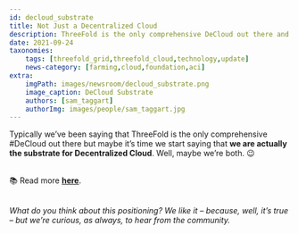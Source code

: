 ```yaml
---
id: decloud_substrate
title: Not Just a Decentralized Cloud
description: ThreeFold is the only comprehensive DeCloud out there and the low-level substrate for all DeClouds.
date: 2021-09-24
taxonomies:
    tags: [threefold_grid,threefold_cloud,technology,update]
    news-category: [farming,cloud,foundation,aci]
extra:
    imgPath: images/newsroom/decloud_substrate.png
    image_caption: DeCloud Substrate
    authors: [sam_taggart]
    authorImg: images/people/sam_taggart.jpg
---
```


Typically we’ve been saying that ThreeFold is the only comprehensive #DeCloud out there but maybe it’s time we start saying that **we are actually the substrate for Decentralized Cloud**. Well, maybe we’re both. 😉
<br/>
<br/>

📚 Read more **[here](https://forum.threefold.io/t/threefold-is-the-substrate-for-decloud/1295)**.
<br/>
<br/>

*What do you think about this positioning? We like it – because, well, it’s true – but we’re curious, as always, to hear from the community.*